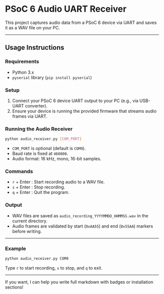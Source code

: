 # PSoC 6 Audio UART Receiver

This project captures audio data from a PSoC 6 device via UART and saves it as a WAV file on your PC.

---

## Usage Instructions

### Requirements

* Python 3.x
* `pyserial` library (`pip install pyserial`)

### Setup

1. Connect your PSoC 6 device UART output to your PC (e.g., via USB-UART converter).
2. Ensure your device is running the provided firmware that streams audio frames via UART.

### Running the Audio Receiver

```bash
python audio_receiver.py [COM_PORT]
```

* `COM_PORT` is optional (default is `COM9`).
* Baud rate is fixed at `460800`.
* Audio format: 16 kHz, mono, 16-bit samples.

### Commands

* `r` + Enter : Start recording audio to a WAV file.
* `s` + Enter : Stop recording.
* `q` + Enter : Quit the program.

### Output

* WAV files are saved as `audio_recording_YYYYMMDD_HHMMSS.wav` in the current directory.
* Audio frames are validated by start (`0xAA55`) and end (`0x55AA`) markers before writing.

---

### Example

```bash
python audio_receiver.py COM9
```

Type `r` to start recording, `s` to stop, and `q` to exit.

---

If you want, I can help you write full markdown with badges or installation sections!
